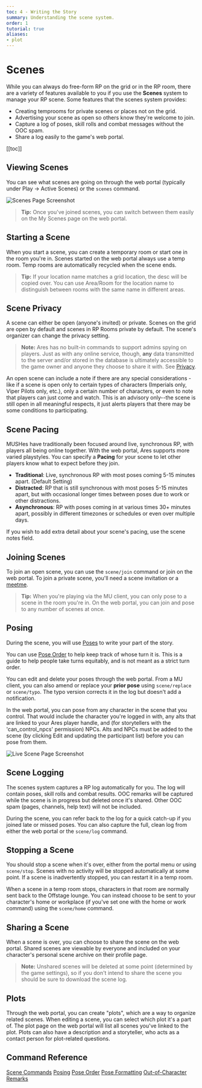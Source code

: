 ```yaml
---
toc: 4 - Writing the Story
summary: Understanding the scene system.
order: 1
tutorial: true
aliases:
- plot
---
```


# Scenes

While you can always do free-form RP on the grid or in the RP room, there are a variety of features available to you if you use the **Scenes** system to manage your RP scene.  Some features that the scenes system provides:

* Creating temprooms for private scenes or places not on the grid.
* Advertising your scene as open so others know they're welcome to join.
* Capture a log of poses, skill rolls and combat messages without the OOC spam.
* Share a log easily to the game's web portal.

[[toc]]

## Viewing Scenes

You can see what scenes are going on through the web portal (typically under Play -> Active Scenes) or the `scenes` command.

![Scenes Page Screenshot](https://aresmush.com/images/help-images/scenes.png)

> **Tip:** Once you've joined scenes, you can switch between them easily on the My Scenes page on the web portal.

## Starting a Scene

When you start a scene, you can create a temporary room or start one in the room you're in.  Scenes started on the web portal always use a temp room.  Temp rooms are automatically recycled when the scene ends.

> **Tip:** If your location name matches a grid location, the desc will be copied over.  You can use Area/Room for the location name to distinguish between rooms with the same name in different areas.

## Scene Privacy

A scene can either be open (anyone's invited) or private.  Scenes on the grid are open by default and scenes in RP Rooms private by default.  The scene's organizer can change the privacy setting.

> **Note:** Ares has no built-in commands to support admins spying on players.  Just as with any online service, though, **any** data transmitted to the server and/or stored in the database is ultimately accessible to the game owner and anyone they choose to share it with.  See [Privacy](/help/privacy).

An open scene can include a note if there are any special considerations - like if a scene is open only to certain types of characters (Imperials only, Viper Pilots only, etc.), only a certain number of characters, or even to note that players can just come and watch. This is an advisory only--the scene is still open in all meaningful respects, it just alerts players that there may be some conditions to participating.

## Scene Pacing

MUSHes have traditionally been focused around live, synchronous RP, with players all being online together. With the web portal, Ares supports more varied playstyles. You can specify a **Pacing** for your scene to let other players know what to expect before they join.

* **Traditional**: Live, synchronous RP with most poses coming 5-15 minutes apart. (Default Setting)
* **Distracted**: RP that is still synchronous with most poses 5-15 minutes apart, but with occasional longer times between poses due to work or other distractions.
* **Asynchronous**: RP with poses coming in at various times 30+ minutes apart, possibly in different timezones or schedules or even over multiple days.

If you wish to add extra detail about your scene's pacing, use the scene notes field.

## Joining Scenes

To join an open scene, you can use the `scene/join` command or join on the web portal.  To join a private scene, you'll need a scene invitation or a [meetme](/help/meetme).

> **Tip:** When you're playing via the MU client, you can only pose to a scene in the room you're in.  On the web portal, you can join and pose to any number of scenes at once.

## Posing

During the scene, you will use [Poses](/help/posing_tutorial) to write your part of the story.

You can use [Pose Order](/help/pose_order) to help keep track of whose turn it is. This is a guide to help people take turns equitably, and is not meant as a strict turn order.

You can edit and delete your poses through the web portal. From a MU client, you can also amend or replace your **prior pose** using `scene/replace` or `scene/typo`.  The typo version corrects it in the log but doesn't add a notification.

In the web portal, you can pose from any character in the scene that you control.  That would include the character you're logged in with, any alts that are linked to your Ares player handle, and (for storytellers with the 'can_control_npcs' permission) NPCs.  Alts and NPCs must be added to the scene (by clicking Edit and updating the participant list) before you can pose from them.

![Live Scene Page Screenshot](https://aresmush.com/images/help-images/scene-live.png)

## Scene Logging

The scenes system captures a RP log automatically for you.  The log will contain poses, skill rolls and combat results.  OOC remarks will be captured while the scene is in progress but deleted once it's shared.  Other OOC spam (pages, channels, help text) will not be included.

During the scene, you can refer back to the log for a quick catch-up if you joined late or missed poses.  You can also capture the full, clean log from either the web portal or the `scene/log` command.

## Stopping a Scene

You should stop a scene when it's over, either from the portal menu or using `scene/stop`.  Scenes with no activity will be stopped automatically at some point.  If a scene is inadvertently stopped, you can restart it in a temp room.

When a scene in a temp room stops, characters in that room are normally sent back to the Offstage lounge.  You can instead choose to be sent to your character's home or workplace (if you've set one with the home or work command) using the `scene/home` command.

## Sharing a Scene

When a scene is over, you can choose to share the scene on the web portal.  Shared scenes are viewable by everyone and included on your character's personal scene archive on their profile page.

> **Note:** Unshared scenes will be deleted at some point (determined by the game settings), so if you don't intend to share the scene you should be sure to download the scene log.

## Plots

Through the web portal, you can create "plots", which are a way to organize related scenes.  When editing a scene, you can select which plot it's a part of.  The plot page on the web portal will list all scenes you've linked to the plot. Plots can also have a description and a storyteller, who acts as a contact person for plot-related questions.

## Command Reference

[Scene Commands](/help/scenes)
[Posing](/help/posing)
[Pose Order](/help/pose_order)
[Pose Formatting](/help/pose_format)
[Out-of-Character Remarks](/help/ooc)
